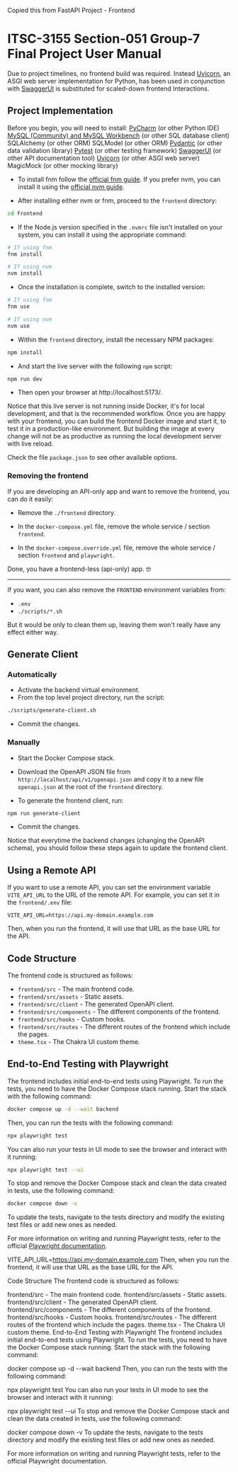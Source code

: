 ﻿Copied this from FastAPI Project - Frontend

# ITSC-3155 Section-051 Group-7 Final Project User Manual

Due to project timelines, no frontend build was required.  Instead [Uvicorn](https://uvicorn.org), an ASGI web server implementation for Python, has been 
used in conjunction with [SwaggerUI](https://swagger.io/tools/swagger-ui/) is substituted for scaled-down frontend Interactions.

## Project Implementation

Before you begin, you will need to install:
	[PyCharm](https://www.jetbrains.com/pycharm/) (or other Python IDE)
	[MySQL (Community) and MySQL Workbench](https://www.mysql.com) (or other SQL database client)
	SQLAlchemy (or other ORM)
	SQLModel (or other ORM)
	[Pydantic](https://docs.pydantic.dev) (or other data validation library)
	[Pytest](https://pytest.org) (or other testing framework)
	[SwaggerUI](https://swagger.io/tools/swagger-ui/) (or other API documentation tool)
	[Uvicorn](https://uvicorn.org) (or other ASGI web server)
	MagicMock (or other mocking library)


* To install fnm follow the [official fnm guide](https://github.com/Schniz/fnm#installation). If you prefer nvm, you can install it using the [official nvm guide](https://github.com/nvm-sh/nvm#installing-and-updating).

* After installing either nvm or fnm, proceed to the `frontend` directory:

```bash
cd frontend
```
* If the Node.js version specified in the `.nvmrc` file isn't installed on your system, you can install it using the appropriate command:

```bash
# If using fnm
fnm install

# If using nvm
nvm install
```

* Once the installation is complete, switch to the installed version:

```bash
# If using fnm
fnm use

# If using nvm
nvm use
```

* Within the `frontend` directory, install the necessary NPM packages:

```bash
npm install
```

* And start the live server with the following `npm` script:

```bash
npm run dev
```

* Then open your browser at http://localhost:5173/.

Notice that this live server is not running inside Docker, it's for local development, and that is the recommended workflow. Once you are happy with your frontend, you can build the frontend Docker image and start it, to test it in a production-like environment. But building the image at every change will not be as productive as running the local development server with live reload.

Check the file `package.json` to see other available options.

### Removing the frontend

If you are developing an API-only app and want to remove the frontend, you can do it easily:

* Remove the `./frontend` directory.

* In the `docker-compose.yml` file, remove the whole service / section `frontend`.

* In the `docker-compose.override.yml` file, remove the whole service / section `frontend` and `playwright`.

Done, you have a frontend-less (api-only) app. 🤓

---

If you want, you can also remove the `FRONTEND` environment variables from:

* `.env`
* `./scripts/*.sh`

But it would be only to clean them up, leaving them won't really have any effect either way.

## Generate Client

### Automatically

* Activate the backend virtual environment.
* From the top level project directory, run the script:

```bash
./scripts/generate-client.sh
```

* Commit the changes.

### Manually

* Start the Docker Compose stack.

* Download the OpenAPI JSON file from `http://localhost/api/v1/openapi.json` and copy it to a new file `openapi.json` at the root of the `frontend` directory.

* To generate the frontend client, run:

```bash
npm run generate-client
```

* Commit the changes.

Notice that everytime the backend changes (changing the OpenAPI schema), you should follow these steps again to update the frontend client.

## Using a Remote API

If you want to use a remote API, you can set the environment variable `VITE_API_URL` to the URL of the remote API. For example, you can set it in the `frontend/.env` file:

```env
VITE_API_URL=https://api.my-domain.example.com
```

Then, when you run the frontend, it will use that URL as the base URL for the API.

## Code Structure

The frontend code is structured as follows:

* `frontend/src` - The main frontend code.
* `frontend/src/assets` - Static assets.
* `frontend/src/client` - The generated OpenAPI client.
* `frontend/src/components` -  The different components of the frontend.
* `frontend/src/hooks` - Custom hooks.
* `frontend/src/routes` - The different routes of the frontend which include the pages.
* `theme.tsx` - The Chakra UI custom theme.

## End-to-End Testing with Playwright

The frontend includes initial end-to-end tests using Playwright. To run the tests, you need to have the Docker Compose stack running. Start the stack with the following command:

```bash
docker compose up -d --wait backend
```

Then, you can run the tests with the following command:

```bash
npx playwright test
```

You can also run your tests in UI mode to see the browser and interact with it running:

```bash
npx playwright test --ui
```

To stop and remove the Docker Compose stack and clean the data created in tests, use the following command:

```bash
docker compose down -v
```

To update the tests, navigate to the tests directory and modify the existing test files or add new ones as needed.

For more information on writing and running Playwright tests, refer to the official [Playwright documentation](https://playwright.dev/docs/intro).

VITE_API_URL=https://api.my-domain.example.com
Then, when you run the frontend, it will use that URL as the base URL for the API.

Code Structure
The frontend code is structured as follows:

frontend/src - The main frontend code.
frontend/src/assets - Static assets.
frontend/src/client - The generated OpenAPI client.
frontend/src/components - The different components of the frontend.
frontend/src/hooks - Custom hooks.
frontend/src/routes - The different routes of the frontend which include the pages.
theme.tsx - The Chakra UI custom theme.
End-to-End Testing with Playwright
The frontend includes initial end-to-end tests using Playwright. To run the tests, you need to have the Docker Compose stack running. Start the stack with the following command:

docker compose up -d --wait backend
Then, you can run the tests with the following command:

npx playwright test
You can also run your tests in UI mode to see the browser and interact with it running:

npx playwright test --ui
To stop and remove the Docker Compose stack and clean the data created in tests, use the following command:

docker compose down -v
To update the tests, navigate to the tests directory and modify the existing test files or add new ones as needed.

For more information on writing and running Playwright tests, refer to the official Playwright documentation.